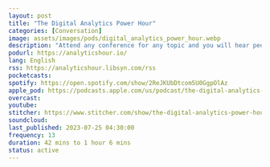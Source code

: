 ```yaml
---
layout: post
title: "The Digital Analytics Power Hour"
categories: [Conversation]
image: assets/images/pods/digital_analytics_power_hour.webp
description: "Attend any conference for any topic and you will hear people saying after that the best and most informative discussions happened in the bar after the show. Read any business magazine and you will find an article saying something along the lines of \"Business Analytics is the hottest job category out there, and there is a significant lack of people, process and best practice.\"<br>In this case the conference was eMetrics, the bar was….multiple, and the attendees were Michael Helbling, Tim Wilson and Jim Cain (Co-Host Emeritus). After a few pints and a few hours of discussion about the cutting edge of digital analytics, they realized they might have something to contribute back to the community. This podcast is one of those contributions. Each episode is a closed topic and an open forum - the goal is for listeners to enjoy listening to Michael, Tim, and Moe share their thoughts and experiences and hopefully take away something to try at work the next day. We hope you enjoy listening to the Digital Analytics Power Hour."
podurl: https://analyticshour.io/
lang: English
rss: https://analyticshour.libsyn.com/rss
pocketcasts:
spotify: https://open.spotify.com/show/2ReJKUbDtcom5U0GgpOlAz
apple_pod: https://podcasts.apple.com/us/podcast/the-digital-analytics-power-hour/id955228473
overcast:
youtube:
stitcher: https://www.stitcher.com/show/the-digital-analytics-power-hour
soundcloud:
last_published: 2023-07-25 04:30:00
frequency: 13
duration: 42 mins to 1 hour 6 mins
status: active
---
```

